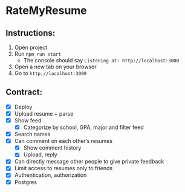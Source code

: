 # RateMyResume

## Instructions:
1) Open project
2) Run `npm run start`
    - The console should say `Listening at: http://localhost:3000`
3) Open a new tab on your browser
4) Go to `http://localhost:3000`

## Contract:
- [x] Deploy
- [x] Upload resume + parse
- [x] Show feed
  - [x] Categorize by school, GPA, major and filter feed
- [x] Search names
- [x] Can comment on each other’s resumes
  - [x] Show comment history
  - [x] Upload, reply
- [x] Can directly message other people to give private feedback
- [x] Limit access to resumes only to friends
- [x] Authentication, authorization
- [x] Postgres
